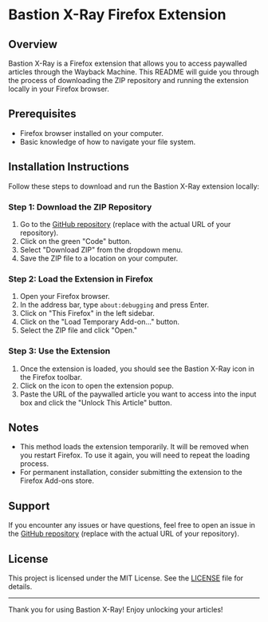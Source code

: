 # Bastion X-Ray Firefox Extension

## Overview

Bastion X-Ray is a Firefox extension that allows you to access paywalled articles through the Wayback Machine. This README will guide you through the process of downloading the ZIP repository and running the extension locally in your Firefox browser.

## Prerequisites

- Firefox browser installed on your computer.
- Basic knowledge of how to navigate your file system.

## Installation Instructions

Follow these steps to download and run the Bastion X-Ray extension locally:

### Step 1: Download the ZIP Repository

1. Go to the [GitHub repository](https://github.com/noeljbass/BastionXrayFirefox) (replace with the actual URL of your repository).
2. Click on the green "Code" button.
3. Select "Download ZIP" from the dropdown menu.
4. Save the ZIP file to a location on your computer.

### Step 2: Load the Extension in Firefox

1. Open your Firefox browser.
2. In the address bar, type `about:debugging` and press Enter.
3. Click on "This Firefox" in the left sidebar.
4. Click on the "Load Temporary Add-on..." button.
5. Select the ZIP file and click "Open."

### Step 3: Use the Extension

1. Once the extension is loaded, you should see the Bastion X-Ray icon in the Firefox toolbar.
2. Click on the icon to open the extension popup.
3. Paste the URL of the paywalled article you want to access into the input box and click the "Unlock This Article" button.

## Notes

- This method loads the extension temporarily. It will be removed when you restart Firefox. To use it again, you will need to repeat the loading process.
- For permanent installation, consider submitting the extension to the Firefox Add-ons store.

## Support

If you encounter any issues or have questions, feel free to open an issue in the [GitHub repository](https://github.com/noeljbass/BastionXrayFirefox/issues) (replace with the actual URL of your repository).

## License

This project is licensed under the MIT License. See the [LICENSE](LICENSE) file for details.

---

Thank you for using Bastion X-Ray! Enjoy unlocking your articles!
